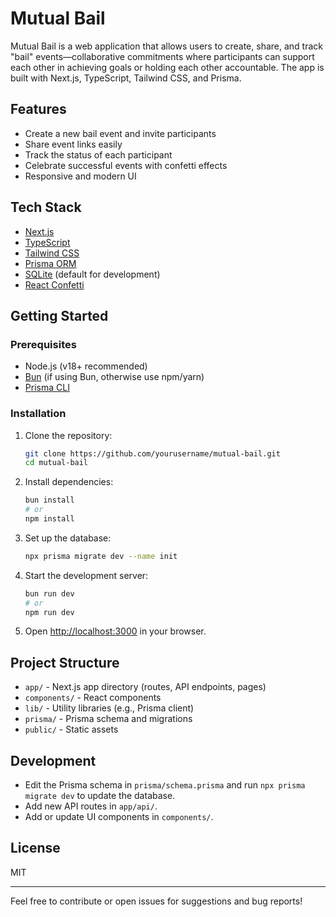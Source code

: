 # Mutual Bail

Mutual Bail is a web application that allows users to create, share, and track "bail" events—collaborative commitments where participants can support each other in achieving goals or holding each other accountable. The app is built with Next.js, TypeScript, Tailwind CSS, and Prisma.

## Features

- Create a new bail event and invite participants
- Share event links easily
- Track the status of each participant
- Celebrate successful events with confetti effects
- Responsive and modern UI

## Tech Stack

- [Next.js](https://nextjs.org/)
- [TypeScript](https://www.typescriptlang.org/)
- [Tailwind CSS](https://tailwindcss.com/)
- [Prisma ORM](https://www.prisma.io/)
- [SQLite](https://www.sqlite.org/) (default for development)
- [React Confetti](https://www.npmjs.com/package/react-confetti)

## Getting Started

### Prerequisites

- Node.js (v18+ recommended)
- [Bun](https://bun.sh/) (if using Bun, otherwise use npm/yarn)
- [Prisma CLI](https://www.prisma.io/docs/reference/api-reference/command-reference)

### Installation

1. Clone the repository:

   ```bash
   git clone https://github.com/yourusername/mutual-bail.git
   cd mutual-bail
   ```

2. Install dependencies:

   ```bash
   bun install
   # or
   npm install
   ```

3. Set up the database:

   ```bash
   npx prisma migrate dev --name init
   ```

4. Start the development server:

   ```bash
   bun run dev
   # or
   npm run dev
   ```

5. Open [http://localhost:3000](http://localhost:3000) in your browser.

## Project Structure

- `app/` - Next.js app directory (routes, API endpoints, pages)
- `components/` - React components
- `lib/` - Utility libraries (e.g., Prisma client)
- `prisma/` - Prisma schema and migrations
- `public/` - Static assets

## Development

- Edit the Prisma schema in `prisma/schema.prisma` and run `npx prisma migrate dev` to update the database.
- Add new API routes in `app/api/`.
- Add or update UI components in `components/`.

## License

MIT

---

Feel free to contribute or open issues for suggestions and bug reports!
